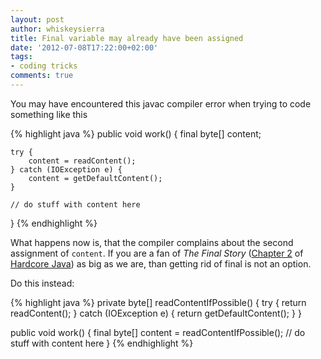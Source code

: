 ```yaml
---
layout: post
author: whiskeysierra
title: Final variable may already have been assigned
date: '2012-07-08T17:22:00+02:00'
tags:
- coding tricks
comments: true
---
```

You may have encountered this javac compiler error when trying to code something like this

{% highlight java %}
public void work() {
    final byte[] content;

    try {
        content = readContent();
    } catch (IOException e) {
        content = getDefaultContent();
    }

    // do stuff with content here
}
{% endhighlight %}

What happens now is, that the compiler complains about the second assignment of `content`. If you are a fan of 
*The Final Story* ([Chapter 2](http://oreilly.com/catalog/hardcorejv/chapter/ch02.pdf) of 
[Hardcore Java](http://shop.oreilly.com/product/9780596005689.do)) as big as we are, than getting rid of final is not 
an option.

Do this instead:

{% highlight java %}
private byte[] readContentIfPossible() {
    try {
        return readContent();
    } catch (IOException e) {
        return getDefaultContent();
    }
}

public void work() {
    final byte[] content = readContentIfPossible();
    // do stuff with content here
}
{% endhighlight %}
